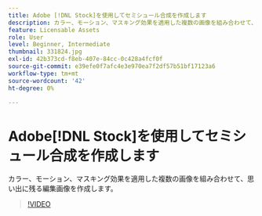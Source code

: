 ```yaml
---
title: Adobe [!DNL Stock]を使用してセミシュール合成を作成します
description: カラー、モーション、マスキング効果を適用した複数の画像を組み合わせて、思い出に残る編集画像を作成します
feature: Licensable Assets
role: User
level: Beginner, Intermediate
thumbnail: 331824.jpg
exl-id: 42b373cd-f8eb-407e-84cc-0c428a4fcf0f
source-git-commit: e39efe0f7afc4e3e970ea7f2df57b51bf17123a6
workflow-type: tm+mt
source-wordcount: '42'
ht-degree: 0%

---
```


# Adobe[!DNL Stock]を使用してセミシュール合成を作成します

カラー、モーション、マスキング効果を適用した複数の画像を組み合わせて、思い出に残る編集画像を作成します。

>[!VIDEO](https://video.tv.adobe.com/v/331824?hidetitle=true)
